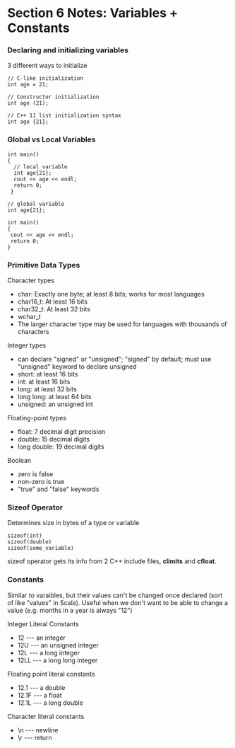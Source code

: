 # Section 6 Notes: Variables + Constants

### Declaring and initializing variables

3 different ways to initialize

```
// C-like initialization
int age = 21; 
```

```
// Constructor initialization
int age (21); 
```

```
// C++ 11 list initialization syntax
int age {21}; 
```

### Global vs Local Variables

```
int main()
{
  // local variable
  int age{21}; 
  cout << age << endl;
  return 0;
 }
 ```
 
 ```
// global variable
int age{21};

int main()
{
  cout << age << endl;
  return 0;
 }
 ```
 
### Primitive Data Types

Character types
* char: Exactly one byte; at least 8 bits; works for most languages
* char16_t: At least 16 bits
* char32_t: At least 32 bits
* wchar_t
* The larger character type may be used for languages with thousands of characters

Integer types
* can declare "signed" or "unsigned"; "signed" by default; must use "unsigned" keyword to declare unsigned
* short: at least 16 bits
* int: at least 16 bits
* long: at least 32 bits
* long long: at least 64 bits
* unsigned: an unsigned int

Floating-point types
* float: 7 decimal digit precision
* double: 15 decimal digits
* long double: 19 decimal digits

Boolean
* zero is false
* non-zero is true
* "true" and "false" keywords

### Sizeof Operator

Determines size in bytes of a type or variable

```
sizeof(int)
sizeof(double)
sizeof(some_variable)
```

sizeof operator gets its info from 2 C++ include files, **climits** and **cfloat**. 


### Constants

Similar to varaibles, but their values can't be changed once declared (sort of like "values" in Scala). Useful when we don't want to be able to change a value (e.g. months in a year is always "12")

Integer Literal Constants
* 12 --- an integer
* 12U --- an unsigned integer
* 12L --- a long integer
* 12LL --- a long long integer

Floating point literal constants
* 12.1 --- a double
* 12.1F --- a float
* 12.1L --- a long double

Character literal constants
* \n --- newline
* \r --- return

